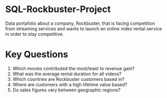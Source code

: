 # SQL-Rockbuster-Project
Data portafolio about a company, Rockbuster, that is facing competition from streaming services and wants to launch an online video rental service in order to stay competitive. 
# Key Questions 
1. Which movies contributed the most/least to revenue gain?
2. What was the average rental duration for all videos?
3. Which countries are Rockbuster customers based in?
4. Where are customers with a high lifetime value based?
5. Do sales figures vary between geographic regions?
